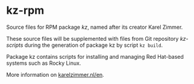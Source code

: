 <!--
# #############################################################################
# SPDX-FileComment: Readme for repository kz-rpm
#
# SPDX-FileCopyrightText: Karel Zimmer <info@karelzimmer.nl>
# SPDX-License-Identifier: CC0-1.0
# #############################################################################
-->

# kz-rpm

Source files for RPM package *kz*, named after its creator Karel Zimmer.

These source files will be supplemented with files from Git repository
*kz-scripts* during the generation of package kz by script `kz build`.

Package kz contains scripts for installing and managing Red Hat-based systems
such as Rocky Linux.

More information on [karelzimmer.nl/en](https://karelzimmer.nl/en).

